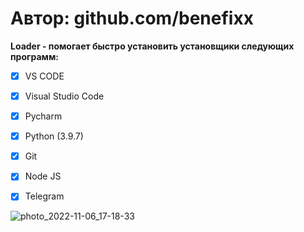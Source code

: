 # Автор: github.com/benefixx

**Loader - помогает быстро установить установщики следующих программ:**

- [x] VS CODE

- [x] Visual Studio Code

- [x] Pycharm

- [x] Python (3.9.7)

- [x] Git

- [x] Node JS

- [x] Telegram

  

![photo_2022-11-06_17-18-33](C:\Users\rahim\Desktop\.NET\img\photo_2022-11-06_17-18-33.jpg)